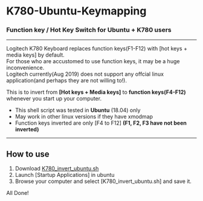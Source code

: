 # K780-Ubuntu-Keymapping


<h3>Function key / Hot Key Switch for Ubuntu + K780 users</h3>

---

Logitech K780 Keyboard replaces function keys(F1-F12) with [hot keys + media keys] by default.</br>
For those who are accustomed to use function keys, it may be a huge inconvenience.</br>
Logitech currently(Aug 2019) does not support any offcial linux application(and perhaps they are not willing to!).</br>

This is to invert from **[Hot keys + Media keys]** to **function keys(F4-F12)** whenever you start up your computer. 

* This shell script was tested in **Ubuntu** (18.04) only
* May work in other linux versions if they have xmodmap
* Function keys inverted are only [F4 to F12] **(F1, F2, F3 have not been inverted)**

---

<h2> How to use </h2>

1. Download [K780_invert_ubuntu.sh](https://github.com/shinjjo/K780-Ubuntu-Keymapping/blob/master/K780_invert_ubuntu.sh)
2. Launch [Startup Applications] in ubuntu  
3. Browse your computer and select [K780_invert_ubuntu.sh] and save it. 

All Done!
